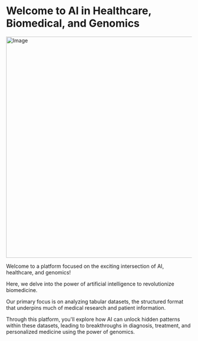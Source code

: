 # Welcome to AI in Healthcare, Biomedical, and Genomics 

<img src="https://github.com/jeffwongqy/Biomedical-Healthcare-Genomics-Data-Science/assets/100281127/39aee435-5d6d-41b9-b8cd-96f8653e2f56" width="600" alt="Image">

Welcome to a platform focused on the exciting intersection of AI, healthcare, and genomics! 

Here, we delve into the power of artificial intelligence to revolutionize biomedicine. 

Our primary focus is on analyzing tabular datasets, the structured format that underpins much of medical research and patient information. 

Through this platform, you'll explore how AI can unlock hidden patterns within these datasets, leading to breakthroughs in diagnosis, treatment, and personalized medicine using the power of genomics.
